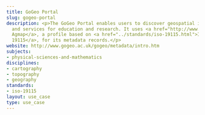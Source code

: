 ```yaml
---
title: GoGeo Portal
slug: gogeo-portal
description: <p>The GoGeo Portal enables users to discover geospatial information
  and services for education and research. It uses <a href="http://www.gogeo.ac.uk/gogeo/metadata/agmap.htm">UK
  Agmap</a>, a profile based on <a href="../standards/iso-19115.html">ISO
  19115</a>, for its metadata records.</p>
website: http://www.gogeo.ac.uk/gogeo/metadata/intro.htm
subjects:
- physical-sciences-and-mathematics
disciplines:
- cartography
- topography
- geography
standards:
- iso-19115
layout: use_case
type: use_case
---
```


